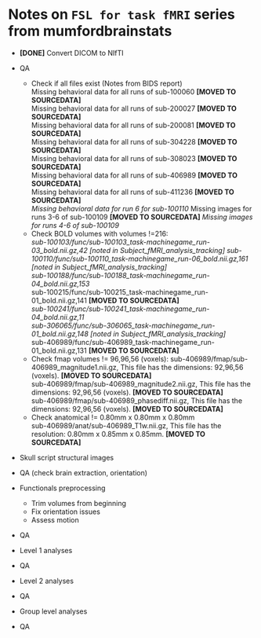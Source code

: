 Notes on `FSL for task fMRI` series from mumfordbrainstats
==========================================================

- **[DONE]** Convert DICOM to NIfTI  

- QA  
  - Check if all files exist (Notes from BIDS report)  
    Missing behavioral data for all runs of sub-100060 **[MOVED TO SOURCEDATA]**  
    Missing behavioral data for all runs of sub-200027 **[MOVED TO SOURCEDATA]**  
    Missing behavioral data for all runs of sub-200081 **[MOVED TO SOURCEDATA]**  
    Missing behavioral data for all runs of sub-304228 **[MOVED TO SOURCEDATA]**  
    Missing behavioral data for all runs of sub-308023 **[MOVED TO SOURCEDATA]**  
    Missing behavioral data for all runs of sub-406989 **[MOVED TO SOURCEDATA]**  
    Missing behavioral data for all runs of sub-411236 **[MOVED TO SOURCEDATA]**  
    *Missing behavioral data for run 6 for sub-100110*
    Missing images for runs 3-6 of sub-100109 **[MOVED TO SOURCEDATA]**
    *Missing images for runs 4-6 of sub-100109*
  - Check BOLD volumes with volumes !=216:  
    *sub-100103/func/sub-100103_task-machinegame_run-03_bold.nii.gz,42* *[noted in Subject_fMRI_analysis_tracking]*
    *sub-100110/func/sub-100110_task-machinegame_run-06_bold.nii.gz,161* *[noted in Subject_fMRI_analysis_tracking]*  
    *sub-100188/func/sub-100188_task-machinegame_run-04_bold.nii.gz,153*  
    sub-100215/func/sub-100215_task-machinegame_run-01_bold.nii.gz,141 **[MOVED TO SOURCEDATA]**   
    *sub-100241/func/sub-100241_task-machinegame_run-04_bold.nii.gz,11*  
    *sub-306065/func/sub-306065_task-machinegame_run-01_bold.nii.gz,148* *[noted in Subject_fMRI_analysis_tracking]*   
    sub-406989/func/sub-406989_task-machinegame_run-01_bold.nii.gz,131 **[MOVED TO SOURCEDATA]**  
  - Check fmap volumes != 96,96,56 (voxels):
    sub-406989/fmap/sub-406989_magnitude1.nii.gz, This file has the dimensions: 92,96,56 (voxels). **[MOVED TO SOURCEDATA]**  
    sub-406989/fmap/sub-406989_magnitude2.nii.gz, This file has the dimensions: 92,96,56 (voxels). **[MOVED TO SOURCEDATA]**  
    sub-406989/fmap/sub-406989_phasediff.nii.gz, This file has the dimensions: 92,96,56 (voxels). **[MOVED TO SOURCEDATA]**
  - Check anatomical != 0.80mm x 0.80mm x 0.80mm  
    sub-406989/anat/sub-406989_T1w.nii.gz, This file has the resolution: 0.80mm x 0.85mm x 0.85mm. **[MOVED TO SOURCEDATA]**

- Skull script structural images
- QA (check brain extraction, orientation)

- Functionals preprocessing
  - Trim volumes from beginning
  - Fix orientation issues
  - Assess motion
- QA
- Level 1 analyses
- QA
- Level 2 analyses
- QA
- Group level analyses
- QA
